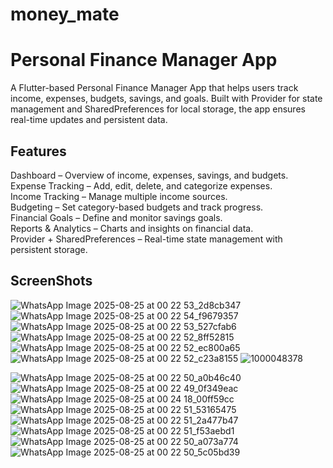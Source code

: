 # money_mate

# Personal Finance Manager App

A Flutter-based Personal Finance Manager App that helps users track income, expenses, budgets, savings, and goals. Built with Provider for state management and SharedPreferences for local storage, the app ensures real-time updates and persistent data.

## Features 
Dashboard – Overview of income, expenses, savings, and budgets.</br>
Expense Tracking – Add, edit, delete, and categorize expenses.</br>
Income Tracking – Manage multiple income sources.</br>
Budgeting – Set category-based budgets and track progress.</br>
Financial Goals – Define and monitor savings goals.</br>
Reports & Analytics – Charts and insights on financial data.</br>
Provider + SharedPreferences – Real-time state management with persistent storage.</br>

## ScreenShots 
![WhatsApp Image 2025-08-25 at 00 22 53_2d8cb347](https://github.com/user-attachments/assets/87f78f82-f505-4f7e-9a22-078f7c759c6a)
![WhatsApp Image 2025-08-25 at 00 22 54_f9679357](https://github.com/user-attachments/assets/5fc3e62a-115b-4c73-9fc6-d7cef6107dd2)
![WhatsApp Image 2025-08-25 at 00 22 53_527cfab6](https://github.com/user-attachments/assets/e63846aa-d6a6-4238-a28c-2a316964b802)
![WhatsApp Image 2025-08-25 at 00 22 52_8ff52815](https://github.com/user-attachments/assets/df225495-a56a-43e6-b9d7-58d0840cbf8a)
![WhatsApp Image 2025-08-25 at 00 22 52_ec800a65](https://github.com/user-attachments/assets/f43ec271-c85d-4d09-a3d7-c4ee73d97bc4)
![WhatsApp Image 2025-08-25 at 00 22 52_c23a8155](https://github.com/user-attachments/assets/10f3df85-4367-4204-8bbe-53949970f0c6)
![1000048378](https://github.com/user-attachments/assets/fd1035d9-26d5-41cf-96e9-694fa573e227)


![WhatsApp Image 2025-08-25 at 00 22 50_a0b46c40](https://github.com/user-attachments/assets/f0e0a0c3-2083-490c-a36f-c5ff6f2f0414)
![WhatsApp Image 2025-08-25 at 00 22 49_0f349eac](https://github.com/user-attachments/assets/a4fd8303-cc63-462d-9ad0-7b2d0f92be52)
![WhatsApp Image 2025-08-25 at 00 24 18_00ff59cc](https://github.com/user-attachments/assets/e5858c79-37fd-4fe6-a8c9-71e28ea3ffbc)
![WhatsApp Image 2025-08-25 at 00 22 51_53165475](https://github.com/user-attachments/assets/e22ba0ef-2ccc-431b-aad9-0d1077a03050)
![WhatsApp Image 2025-08-25 at 00 22 51_2a477b47](https://github.com/user-attachments/assets/3222c745-3478-464f-9ea8-005e636baa7c)
![WhatsApp Image 2025-08-25 at 00 22 51_f53aebd1](https://github.com/user-attachments/assets/04090b1e-da58-4df2-87eb-78881b9b07f6)
![WhatsApp Image 2025-08-25 at 00 22 50_a073a774](https://github.com/user-attachments/assets/1af28303-fd7d-47a9-be4c-6b157c79b721)
![WhatsApp Image 2025-08-25 at 00 22 50_5c05bd39](https://github.com/user-attachments/assets/0b4c3c0a-2d7e-4261-a7a6-f5eaf00e42b0)



